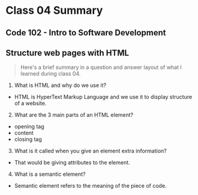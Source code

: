 # Class 04 Summary
## Code 102 - Intro to Software Development
## Structure web pages with HTML
> Here's a brief summary in a question and answer layout of what I learned during class 04.

1. What is HTML and why do we use it?
* HTML is HyperText Markup Language and we use it to display structure of a website.
2. What are the 3 main parts of an HTML element?
* opening tag
* content
* closing tag
3. What is it called when you give an element extra information?
* That would be giving attributes to the element.
4. What is a semantic element?
* Semantic element refers to the meaning of the piece of code.
